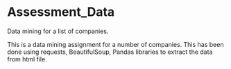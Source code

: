 # Assessment_Data
Data mining for a list of companies.


This is a data mining assignment for a number of companies.
This has been done using requests, BeautifulSoup, Pandas libraries to extract the data from html file. 
